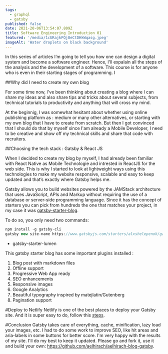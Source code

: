 ```yaml
---
tags:
  - graphql
  - gatsby
published: false
date: 2021-20-06T13:54:07.809Z
title: Software Engineering Introduction 01
featured: '/media/1cURajkPQj8eCtDHkWqasg.jpeg'
imageAlt: 'Water droplets on black background'
---
```



In this series of articles I’m going to tell you how one can design a digital system and become a software engineer. Hence, I'll expalain all the steps of the analysis and the development of a software. This course is for anyone who is even in their starting stages of programming. I


##Why did I need to create my own blog

For some time now, I've been thinking about creating a blog where I can share my ideas and also share tips and tricks about several subjects, from technical tutorials to productivity and anything that will cross my mind.

At the beginnig, I was somewhat hesitant about whether using online publishing platform as : medium or many other  alternatives, or starting with my own blog that I have to create from scratch. But then I got convinced that I should do that by myself since I'am already a Mobile Developer, I need to be creative and show off my technical skills and share that code with recruiters.


##Choosing the tech stack : Gatsby & React JS

When I decided to create my blog by myself, I had already been familiar with React Native as Mobile Technologie and intrested in ReactJS for the web side. This is why I started to look at lightweight ways using this technologies to make my website responsive, scalable and easy to keep updated and that’s exactly where Gatsby helps me.

Gatsby allows you to build websites powered by the JAMStack architecture that uses JavaScript, APIs and Markup without requiring the use of a database or server-side programming language. Since it has the concept of starters you can pick from hundreds the one that matches your project, in my case it was [gatsby-starter-blog](https://www.gatsbyjs.com/starters/alxshelepenok/gatsby-starter-lumen/).

To do so, you only need two commands:

``` jsx
npm install -g gatsby-cli
gatsby new site-name https://www.gatsbyjs.com/starters/alxshelepenok/gatsby-starter-lumen/
```


* gatsby-starter-lumen

This gatsby starter blog has some important plugins installed :

1. Blog post with markdown files
2. Offline support
3. Progressive Web App ready
4. SEO enhancements
5. Responsive images
6. Google Analytics
7. Beautiful typography inspired by matejlatin/Gutenberg
8. Pagination support





#Deploy to Netlify
Netlify is one of the best places to deploy your Gatsby site. And it is super easy to do, follow this
[steps](https://www.gatsbyjs.com/docs/how-to/previews-deploys-hosting/deploying-to-netlify/).


#Conclusion
Gatsby takes care of everything, cache, minification, lazy load your images, etc. I had to do some work to improve SEO, like hit areas and aria-labels in some buttons for better score. I'm very happy with the results of my site. I'll do my best to keep it updated. Please go and fork it, use it and build your own: https://github.com/aelhirach/aelhirach-blog-gatsby.
